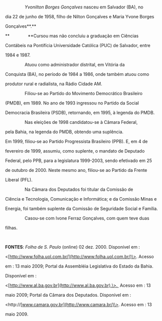 

 



 



                *Yvonilton Borges Gonçalves* nasceu em Salvador (BA), no

dia 22 de junho de 1958, filho de Nilton Gonçalves e Maria Yvone Borges

Gonçalves**.**



**               **Cursou mas não concluiu a graduação em Ciências

Contábeis na Pontifícia Universidade Católica (PUC) de Salvador, entre

1984 e 1987.



                Atuou como administrador distrital, em Vitória da

Conquista (BA), no período de 1984 a 1986, onde também atuou como

produtor rural e radialista, na Rádio Cidade AM.



                Filiou-se ao Partido do Movimento Democrático Brasileiro

(PMDB), em 1989. No ano de 1993 ingressou no Partido da Social

Democracia Brasileira (PSDB), retornando, em 1995, à legenda do PMDB.



                Nas eleições de 1998 candidatou-se à Câmara Federal,

pela Bahia, na legenda do PMDB, obtendo uma suplência.



Em 1999, filiou-se ao Partido Progressista Brasileiro (PPB). E, em 4 de

fevereiro de 1999, assumiu, como suplente, o mandato de Deputado

Federal, pelo PPB, para a legislatura 1999-2003, sendo efetivado em 25

de outubro de 2000. Neste mesmo ano, filiou-se ao Partido da Frente

Liberal (PFL).



                Na Câmara dos Deputados foi titular da Comissão de

Ciência e Tecnologia, Comunicação e Informática; e da Comissão Minas e

Energia, foi também suplente da Comissão de Seguridade Social e Família.



                Casou-se com Ivone Ferraz Gonçalves, com quem teve duas

filhas.



 



**FONTES**: *Folha de S. Paulo* (online) 02 dez. 2000. Disponível em :

\<[http://www.folha.uol.com.br/](http://www.folha.uol.com.br/)\>. Acesso

em : 13 maio 2009; Portal da Assembléia Legislativa do Estado da Bahia.

Disponível em :

\<[http://www.al.ba.gov.br](http://www.al.ba.gov.br).\>.  Acesso em : 13

maio 2009; Portal da Câmara dos Deputados. Disponível em :

\<http://[www.camara.gov.br](http://www.camara.br/)\>. Acesso em : 13

maio 2009.



 

